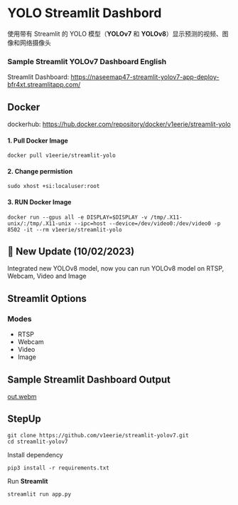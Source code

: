 # YOLO Streamlit Dashbord
使用带有 Streamlit 的 YOLO 模型（**YOLOv7** 和 **YOLOv8**）显示预测的视频、图像和网络摄像头

### Sample Streamlit YOLOv7 Dashboard English
Streamlit Dashboard: https://naseemap47-streamlit-yolov7-app-deploy-bfr4xt.streamlitapp.com/

## Docker
dockerhub: https://hub.docker.com/repository/docker/v1eerie/streamlit-yolo

#### 1. Pull Docker Image
```
docker pull v1eerie/streamlit-yolo
```
#### 2. Change permistion
```
sudo xhost +si:localuser:root
```
#### 3. RUN Docker Image
```
docker run --gpus all -e DISPLAY=$DISPLAY -v /tmp/.X11-unix/:/tmp/.X11-unix --ipc=host --device=/dev/video0:/dev/video0 -p 8502 -it --rm v1eerie/streamlit-yolo
```

## 🚀 New Update (10/02/2023)
Integrated new YOLOv8 model, now you can run YOLOv8 model on RTSP, Webcam, Video and Image

## Streamlit Options
### Modes
 - RTSP
 - Webcam
 - Video
 - Image
 
 ## Sample Streamlit Dashboard Output
 
 [out.webm](https://user-images.githubusercontent.com/88816150/193816239-b351c3d6-1d9a-4820-87b5-0cfec1ad5d90.webm)

 ## StepUp
```
git clone https://github.com/v1eerie/streamlit-yolov7.git
cd streamlit-yolov7
```
Install dependency
```
pip3 install -r requirements.txt
```
Run **Streamlit**
```
streamlit run app.py
```

